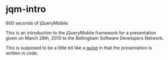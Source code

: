 jqm-intro
=========

600 seconds of jQueryMobile.

This is an introduction to the jQueryMobile framework for a presentation given on
March 28th, 2013 to the Bellingham Software Developers Network.

This is supposed to be a little bit like a [quine](http://en.wikipedia.org/wiki/Quine_(computing))
in that the presentation is written in code.